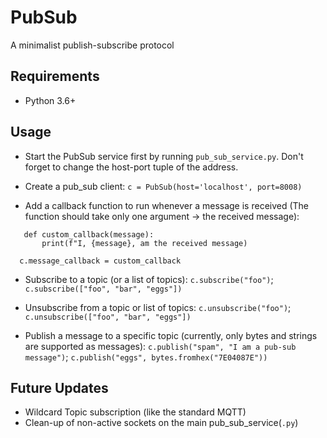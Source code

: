 # PubSub
A minimalist publish-subscribe protocol

## Requirements
- Python 3.6+

## Usage
- Start the PubSub service first by running ```pub_sub_service.py```. Don't forget to change the host-port tuple of the address.

- Create a pub_sub client: 
  ```c = PubSub(host='localhost', port=8008)```

- Add a callback function to run whenever a message is received (The function should take only one argument -> the received message):
  
 ```
    def custom_callback(message):
        print(f"I, {message}, am the received message)
 ```
      c.message_callback = custom_callback

- Subscribe to a topic (or a list of topics):
  ```c.subscribe("foo")```;
  ```c.subscribe(["foo", "bar", "eggs"])```
  
- Unsubscribe from a topic or list of topics:
  ```c.unsubscribe("foo")```;
  ```c.unsubscribe(["foo", "bar", "eggs"])```
  
- Publish a message to a specific topic (currently, only bytes and strings are supported as messages):
  ```c.publish("spam", "I am a pub-sub message")```;
  ```c.publish("eggs", bytes.fromhex("7E04087E"))```

## Future Updates
- Wildcard Topic subscription (like the standard MQTT)
- Clean-up of non-active sockets on the main pub_sub_service(```.py```)
